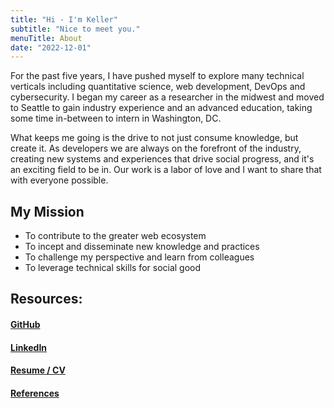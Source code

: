 ```yaml
---
title: "Hi - I'm Keller"
subtitle: "Nice to meet you."
menuTitle: About
date: "2022-12-01"
---
```


For the past five years, I have pushed myself to explore many technical verticals including quantitative science, web development, DevOps and cybersecurity. I began my career as a researcher in the midwest and moved to Seattle to gain industry experience and an advanced education, taking some time in-between to intern in Washington, DC.

What keeps me going is the drive to not just consume knowledge, but create it. As developers we are always on the forefront of the industry, creating new systems and experiences that drive social progress, and it's an exciting field to be in. Our work is a labor of love and I want to share that with everyone possible.

## My Mission

- To contribute to the greater web ecosystem
- To incept and disseminate new knowledge and practices
- To challenge my perspective and learn from colleagues
- To leverage technical skills for social good

## Resources:

#### [GitHub](https://github.com/RcKeller)
#### [LinkedIn](https://www.linkedin.com/in/ryanckeller)
#### [Resume / CV](/resume.pdf)
#### [References](/testimonials)